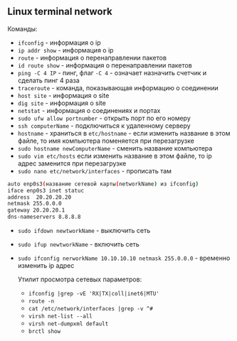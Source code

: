 ## Linux terminal network

Команды:
- `ifconfig` - информация о ip
- `ip addr show` - информация о ip
- `route` - информация о перенаправлении пакетов
- `id route show` - информация о перенаправлении пакетов
- `ping -C 4 IP` - пинг, флаг `-C 4` - означает назначить счетчик и сделать пинг 4 раза
- `traceroute` - команда, показывающая информацию о соединении
- `host site` - информация о site
- `dig site` - информация о site
- `netstat` - информация о соединениях и портах
- `sudo ufw allow portnumber` - открыть порт по его номеру
- `ssh computerName` - подключиться к удаленному серверу
- `hostname` - храниться в `etc/hostname` - если изменить название в этом файле, то имя компьютера поменяется при перезагрузке
- `sudo hostname newComputerName` - сменить название компьютера
- `sudo vim etc/hosts` если изменить название в этом файле, то ip адрес заменится при перезагрузке
- `sudo nano etc/network/interfaces` - прописать там 
```bash
auto enp0s3(название сетевой карты(networkName) из ifconfig)
iface enp0s3 inet statuc
address  20.20.20.20
netmask 255.0.0.0
gateway 20.20.20.1
dns-nameservers 8.8.8.8
```
- `sudo ifdown newtworkName` - выключить сеть
- `sudo ifup newtworkName` - включить сеть
- `sudo ifconfig nerworkName 10.10.10.10 netmask 255.0.0.0` - временно изменить ip адрес

  Утилит просмотра сетевых параметров:
  - `ifconfig |grep -vE 'RX|TX|coll|inet6|MTU'`
  - `route -n`
  - `cat /etc/network/interfaces |grep -v ^#`
  - `virsh net-list --all`
  - `virsh net-dumpxml default`
  - `brctl show`
